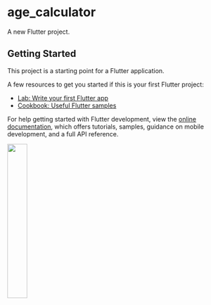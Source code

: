 # age_calculator

A new Flutter project.

## Getting Started

This project is a starting point for a Flutter application.

A few resources to get you started if this is your first Flutter project:

- [Lab: Write your first Flutter app](https://docs.flutter.dev/get-started/codelab)
- [Cookbook: Useful Flutter samples](https://docs.flutter.dev/cookbook)

For help getting started with Flutter development, view the
[online documentation](https://docs.flutter.dev/), which offers tutorials,
samples, guidance on mobile development, and a full API reference.

<p>
 <img src="https://user-images.githubusercontent.com/119835333/220548875-988645f0-2d78-437d-965e-305482d6f52e.png" hieght="50%" width="30%">
</p>
